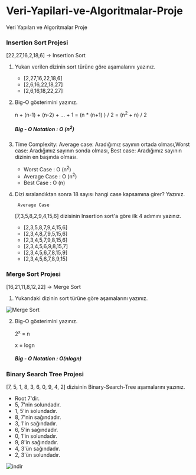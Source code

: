 # Veri-Yapilari-ve-Algoritmalar-Proje
Veri Yapıları ve Algoritmalar Proje
### Insertion Sort Projesi
[22,27,16,2,18,6] -> Insertion Sort

1. Yukarı verilen dizinin sort türüne göre aşamalarını yazınız.

	- [2,27,16,22,18,6]
	- [2,6,16,22,18,27]
	- [2,6,16,18,22,27]

2. Big-O gösterimini yazınız.

	n + (n-1) + (n-2) + ... + 1 = (n * (n+1) ) / 2 = (n<sup>2</sup> + n) / 2
	##### Big - O Notation : O (n<sup>2</sup>)
	
3. Time Complexity: Average case: Aradığımız sayının ortada olması,Worst case: Aradığımız sayının sonda olması, Best case: Aradığımız sayının dizinin en başında olması.
	- Worst Case : O (n<sup>2</sup>)
	- Average Case : O (n<sup>2</sup>)
	- Best Case : O (n)

4. Dizi sıralandıktan sonra 18 sayısı hangi case kapsamına girer? Yazınız.
	
		Average Case
	
	[7,3,5,8,2,9,4,15,6] dizisinin Insertion sort'a göre ilk 4 adımını yazınız.
	
	- [2,3,5,8,7,9,4,15,6]
	- [2,3,4,8,7,9,5,15,6]
	- [2,3,4,5,7,9,8,15,6]
	- [2,3,4,5,6,9,8,15,7]
	- [2,3,4,5,6,7,8,15,9]
	- [2,3,4,5,6,7,8,9,15]

### Merge Sort Projesi
[16,21,11,8,12,22] -> Merge Sort

1. Yukarıdaki dizinin sort türüne göre aşamalarını yazınız.

![Merge Sort](https://user-images.githubusercontent.com/74915877/136799168-e31e5dc0-d433-4d21-999c-cee5d6185292.png)

2. Big-O gösterimini yazınız.

	2<sup>x</sup> = n 
	
	x = logn
	##### Big - O Notation : O(nlogn)
	
### Binary Search Tree Projesi
[7, 5, 1, 8, 3, 6, 0, 9, 4, 2] dizisinin Binary-Search-Tree aşamalarını yazınız.

 - Root 7'dir.
 - 5, 7'nin solundadır.
 - 1, 5'in solundadır.
 - 8, 7'nin sağındadır.
 - 3, 1'in sağındadır.
 - 6, 5'in sağındadır.
 - 0, 1'in solundadır.
 - 9, 8'in sağındadır.
 - 4, 3'ün sağındadır.
 - 2, 3'ün solundadır.


![indir](https://user-images.githubusercontent.com/74915877/136794417-b43de929-04c5-4f33-8ca2-a31c852f9468.png)
